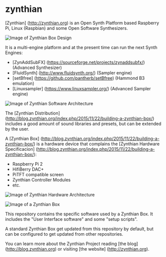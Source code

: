 # zynthian

[Zynthian] (http://zynthian.org) is an Open Synth Platform based  Raspberry Pi, Linux (Raspbian) and some Open Software Synthesizers.

![Image of Zynthian Box Design](http://zynthian.org/img/github/zynthian-case-render-01.jpg)

 It is a multi-engine platform and at the present time can run the next Synth Engines:

+ [ZynAddSubFX] (https://sourceforge.net/projects/zynaddsubfx/) (Advanced Synthesizer)
+ [FluidSynth] (http://www.fluidsynth.org/) (Sampler engine)
+ [setBfree] (https://github.com/pantherb/setBfree) (Hammond B3 emulation)
+ [Linuxsampler] (https://www.linuxsampler.org/) (Advanced Sampler engine)

![Image of Zynthian Software Architecture](http://zynthian.org/img/github/zynthian_software_amidi_scheme.png)

The [Zynthian Distribution] (http://blog.zynthian.org/index.php/2015/11/22/building-a-zynthian-box/) includes a good amount of sound libraries and presets, but can be extended by the user.

A [Zynthian Box] (http://blog.zynthian.org/index.php/2015/11/22/building-a-zynthian-box/) is a hardware device that complains the [Zynthian Hardware Specificacion] (http://blog.zynthian.org/index.php/2015/11/22/building-a-zynthian-box/):

+ Raspberry Pi 2
+ HifiBerry DAC+
+ PiTFT compatible screen
+ Zynthian Controller Modules
+ etc.

![Image of Zynthian Hardware Architecture](http://zynthian.org/img/github/zynthian_hardware_scheme.png)

![Image of a Zynthian Box](http://zynthian.org/img/github/zynthian-prototype2-01.jpg)

This repository contains the specific software used by a Zynthian Box. It includes the "User Interface software" and some "setup scripts".

A standard Zynthian Box get updated from this repository by default, but can be configured to get updated from other repositories.

You can learn more about the Zynthian Project reading [the blog] (http://blog.zynthian.org) or visiting [the website] (http://zynthian.org).
